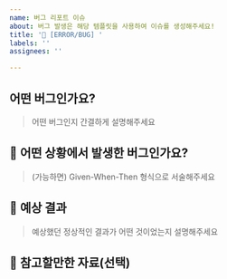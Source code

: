 ```yaml
---
name: 버그 리포트 이슈
about: 버그 발생은 해당 템플릿을 사용하여 이슈를 생성해주세요!
title: '🐞 [ERROR/BUG] '
labels: ''
assignees: ''

---
```


## 어떤 버그인가요?

> 어떤 버그인지 간결하게 설명해주세요

## 🐞 어떤 상황에서 발생한 버그인가요?

> (가능하면) Given-When-Then 형식으로 서술해주세요

## 🫧 예상 결과

> 예상했던 정상적인 결과가 어떤 것이었는지 설명해주세요

## 🍄 참고할만한 자료(선택)
